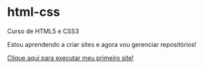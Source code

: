 # html-css
 Curso de HTML5 e CSS3

Estou aprendendo a criar sites e agora vou gerenciar repositórios!

<a href="https://pablovieira08.github.io/html-css/desafios/d010">Clique aqui para executar meu primeiro site!</a>